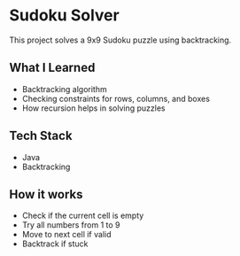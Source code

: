 # Sudoku Solver
This project solves a 9x9 Sudoku puzzle using backtracking.

## What I Learned
- Backtracking algorithm
- Checking constraints for rows, columns, and boxes
- How recursion helps in solving puzzles

## Tech Stack
- Java
- Backtracking

## How it works
- Check if the current cell is empty
- Try all numbers from 1 to 9
- Move to next cell if valid
- Backtrack if stuck
